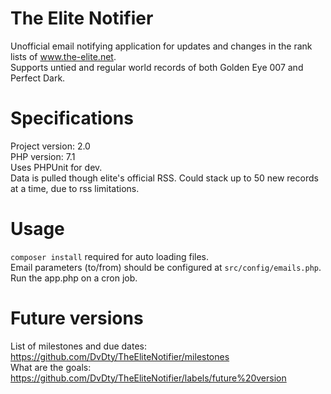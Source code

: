 # The Elite Notifier
Unofficial email notifying application for updates and changes in the rank lists of www.the-elite.net.  
Supports untied and regular world records of both Golden Eye 007 and Perfect Dark.  
# Specifications
Project version: 2.0  
PHP version: 7.1  
Uses PHPUnit for dev.  
Data is pulled though elite's official RSS. Could stack up to 50 new records at a time, due to rss limitations.  
# Usage
`composer install` required for auto loading files.  
Email parameters (to/from) should be configured at `src/config/emails.php`.  
Run the app.php on a cron job.  
# Future versions
List of milestones and due dates: https://github.com/DvDty/TheEliteNotifier/milestones  
What are the goals: https://github.com/DvDty/TheEliteNotifier/labels/future%20version  
